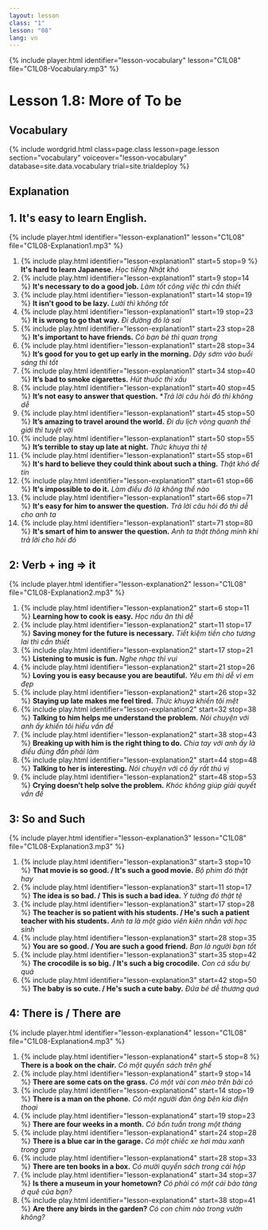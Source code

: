 ```yaml
---
layout: lesson
class: "1"
lesson: "08"
lang: vn
---
```



{% include player.html identifier="lesson-vocabulary" lesson="C1L08" file="C1L08-Vocabulary.mp3" %}

# Lesson 1.8: More of To be 


## Vocabulary


{% include wordgrid.html 
		class=page.class 
		lesson=page.lesson 
		section="vocabulary"
		voiceover="lesson-vocabulary"
		database=site.data.vocabulary 
		trial=site.trialdeploy %}


## Explanation

## 1. It's easy to learn English.

{% include player.html identifier="lesson-explanation1" lesson="C1L08" file="C1L08-Explanation1.mp3" %}


1. {% include play.html identifier="lesson-explanation1" start=5 stop=9 %} **It's hard to learn Japanese.** *Học tiếng Nhật khó*  
2. {% include play.html identifier="lesson-explanation1" start=9 stop=14 %} **It's necessary to do a good job.** *Làm tốt công việc thì cần thiết*
3. {% include play.html identifier="lesson-explanation1" start=14 stop=19 %} **It isn't good to be lazy.** *Lười thì không tốt*
4. {% include play.html identifier="lesson-explanation1" start=19 stop=23 %} **It is wrong to go that way.** *Đi đường đó là sai*
5. {% include play.html identifier="lesson-explanation1" start=23 stop=28 %} **It's important to have friends.** *Có bạn bè thì quan trọng*
6. {% include play.html identifier="lesson-explanation1" start=28 stop=34 %} **It’s good for you to get up early in the morning.** *Dậy sớm vào buổi sáng thì tốt*
7. {% include play.html identifier="lesson-explanation1" start=34 stop=40 %} **It’s bad to smoke cigarettes.** *Hút thuốc thì xấu*
8. {% include play.html identifier="lesson-explanation1" start=40 stop=45 %} **It’s not easy to answer that question.** **Trả lời câu hỏi đó thì không dễ*
9. {% include play.html identifier="lesson-explanation1" start=45 stop=50 %} **It’s amazing to travel around the world.** *Đi du lịch vòng quanh thế giới thì tuyệt vời* 
10. {% include play.html identifier="lesson-explanation1" start=50 stop=55 %} **It’s terrible to stay up late at night.** *Thức khuya thì tệ*
11. {% include play.html identifier="lesson-explanation1" start=55 stop=61 %} **It's hard to believe they could think about such a thing.** *Thật khó để tin*
12. {% include play.html identifier="lesson-explanation1" start=61 stop=66 %} **It's impossible to do it.** *Làm điều đó là không thể nào*
13. {% include play.html identifier="lesson-explanation1" start=66 stop=71 %} **It's easy for him to answer the question.** *Trả lời câu hỏi đó thì dễ cho anh ta*
14. {% include play.html identifier="lesson-explanation1" start=71 stop=80 %} **It's smart of him to answer the question.** *Anh ta thật thông minh khi trả lời cho hỏi đó*



## 2: Verb + ing => it

{% include player.html identifier="lesson-explanation2" lesson="C1L08" file="C1L08-Explanation2.mp3" %}

1. {% include play.html identifier="lesson-explanation2" start=6 stop=11 %} **Learning how to cook is easy.** *Học nấu ăn thì dễ*
2. {% include play.html identifier="lesson-explanation2" start=11 stop=17 %} **Saving money for the future is necessary.** *Tiết kiệm tiền cho tương lai thì cần thiết*
3. {% include play.html identifier="lesson-explanation2" start=17 stop=21 %} **Listening to music is fun.**  *Nghe nhạc thì vui*
4. {% include play.html identifier="lesson-explanation2" start=21 stop=26 %} **Loving you is easy because you are beautiful.** *Yêu em thì dễ vì em đẹp*
5. {% include play.html identifier="lesson-explanation2" start=26 stop=32 %} **Staying up late makes me feel tired.** *Thức khuya khiến tôi mệt*
6. {% include play.html identifier="lesson-explanation2" start=32 stop=38 %} **Talking to him helps me understand the problem.** *Nói chuyện với anh ấy khiến tôi hiểu vấn đề*
7. {% include play.html identifier="lesson-explanation2" start=38 stop=43 %} **Breaking up with him is the right thing to do.** *Chia tay với anh ấy là điều đúng đắn phải làm*
8. {% include play.html identifier="lesson-explanation2" start=44 stop=48 %} **Talking to her is interesting.** *Nói chuyện với cô ấy rất thú vị*
9. {% include play.html identifier="lesson-explanation2" start=48 stop=53 %} **Crying doesn’t help solve the problem.** *Khóc không giúp giải quyết vấn đề*

## 3: So and Such  

{% include player.html identifier="lesson-explanation3" lesson="C1L08" file="C1L08-Explanation3.mp3" %}



1. {% include play.html identifier="lesson-explanation3" start=3 stop=10 %} **That movie is so good. / It's such a good movie.** *Bộ phim đó thật hay*
2. {% include play.html identifier="lesson-explanation3" start=11 stop=17 %} **The idea is so bad. / This is such a bad idea.** *Ý tưởng đó thật tệ*
3. {% include play.html identifier="lesson-explanation3" start=17 stop=28 %} **The teacher is so patient with his students. / He's such a patient teacher with his students.** *Anh ta là một giáo viên kiên nhẫn với học sinh*
4. {% include play.html identifier="lesson-explanation3" start=28 stop=35 %} **You are so good. / You are such a good friend.** *Bạn là người bạn tốt*
5. {% include play.html identifier="lesson-explanation3" start=35 stop=42 %} **The crocodile is so big. / It's such a big crocodile.** *Con cá sấu bự quá*
6. {% include play.html identifier="lesson-explanation3" start=42 stop=50 %} **The baby is so cute. / He's such a cute baby.** *Đứa bé dễ thương quá*


## 4: There is / There are 

{% include player.html identifier="lesson-explanation4" lesson="C1L08" file="C1L08-Explanation4.mp3" %}


1. {% include play.html identifier="lesson-explanation4" start=5 stop=8 %} **There is a book on the chair.** *Có một quyển sách trên ghế*
2. {% include play.html identifier="lesson-explanation4" start=9 stop=14 %} **There are some cats on the grass.** *Có một vài con mèo trên bãi cỏ*
3. {% include play.html identifier="lesson-explanation4" start=14 stop=19 %} **There is a man on the phone.** *Có một người đàn ông bên kia điện thoại*
4. {% include play.html identifier="lesson-explanation4" start=19 stop=23 %} **There are four weeks in a month.** *Có bốn tuần trong một tháng*
5. {% include play.html identifier="lesson-explanation4" start=24 stop=28 %} **There is a blue car in the garage.** *Có một chiếc xe hơi màu xanh trong gara*
6. {% include play.html identifier="lesson-explanation4" start=28 stop=33 %} **There are ten books in a box.** *Có mười quyển sách trong cái hộp*
7. {% include play.html identifier="lesson-explanation4" start=34 stop=37 %} **Is there a museum in your hometown?** *Có phải có một cái bảo tàng ở quê của bạn?*
8. {% include play.html identifier="lesson-explanation4" start=38 stop=41 %} **Are there any birds in the garden?** *Có con chim nào trong vườn không?*
